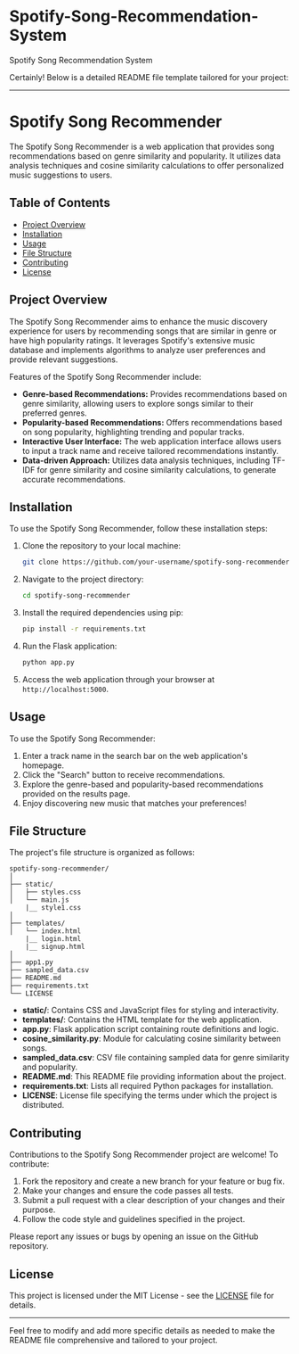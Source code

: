 # Spotify-Song-Recommendation-System
Spotify Song Recommendation System

Certainly! Below is a detailed README file template tailored for your project:

---

# Spotify Song Recommender

The Spotify Song Recommender is a web application that provides song recommendations based on genre similarity and popularity. It utilizes data analysis techniques and cosine similarity calculations to offer personalized music suggestions to users.

## Table of Contents

- [Project Overview](#project-overview)
- [Installation](#installation)
- [Usage](#usage)
- [File Structure](#file-structure)
- [Contributing](#contributing)
- [License](#license)

## Project Overview

The Spotify Song Recommender aims to enhance the music discovery experience for users by recommending songs that are similar in genre or have high popularity ratings. It leverages Spotify's extensive music database and implements algorithms to analyze user preferences and provide relevant suggestions.

Features of the Spotify Song Recommender include:

- **Genre-based Recommendations:** Provides recommendations based on genre similarity, allowing users to explore songs similar to their preferred genres.
- **Popularity-based Recommendations:** Offers recommendations based on song popularity, highlighting trending and popular tracks.
- **Interactive User Interface:** The web application interface allows users to input a track name and receive tailored recommendations instantly.
- **Data-driven Approach:** Utilizes data analysis techniques, including TF-IDF for genre similarity and cosine similarity calculations, to generate accurate recommendations.

## Installation

To use the Spotify Song Recommender, follow these installation steps:

1. Clone the repository to your local machine:

   ```bash
   git clone https://github.com/your-username/spotify-song-recommender.git
   ```

2. Navigate to the project directory:

   ```bash
   cd spotify-song-recommender
   ```

3. Install the required dependencies using pip:

   ```bash
   pip install -r requirements.txt
   ```

4. Run the Flask application:

   ```bash
   python app.py
   ```

5. Access the web application through your browser at `http://localhost:5000`.

## Usage

To use the Spotify Song Recommender:

1. Enter a track name in the search bar on the web application's homepage.
2. Click the "Search" button to receive recommendations.
3. Explore the genre-based and popularity-based recommendations provided on the results page.
4. Enjoy discovering new music that matches your preferences!

## File Structure

The project's file structure is organized as follows:

```
spotify-song-recommender/
│
├── static/
│   ├── styles.css
│   └── main.js
    |__ style1.css
│
├── templates/
│   └── index.html
    |__ login.html
    |__ signup.html
│
├── app1.py
├── sampled_data.csv
├── README.md
├── requirements.txt
└── LICENSE
```

- **static/**: Contains CSS and JavaScript files for styling and interactivity.
- **templates/**: Contains the HTML template for the web application.
- **app.py**: Flask application script containing route definitions and logic.
- **cosine_similarity.py**: Module for calculating cosine similarity between songs.
- **sampled_data.csv**: CSV file containing sampled data for genre similarity and popularity.
- **README.md**: This README file providing information about the project.
- **requirements.txt**: Lists all required Python packages for installation.
- **LICENSE**: License file specifying the terms under which the project is distributed.

## Contributing

Contributions to the Spotify Song Recommender project are welcome! To contribute:

1. Fork the repository and create a new branch for your feature or bug fix.
2. Make your changes and ensure the code passes all tests.
3. Submit a pull request with a clear description of your changes and their purpose.
4. Follow the code style and guidelines specified in the project.

Please report any issues or bugs by opening an issue on the GitHub repository.

## License

This project is licensed under the MIT License - see the [LICENSE](LICENSE) file for details.

---

Feel free to modify and add more specific details as needed to make the README file comprehensive and tailored to your project.
